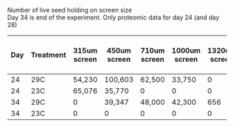 Number of live seed holding on screen size           
Day 34 is end of the experiment. Only proteomic data for day 24 (and day 28)

| Day | Treatment | 315um screen | 450um screen | 710um screen | 1000um screen | 1320um screen | 1600um screen | 2000um screen | 2380um screen | 3000um screen | 4000um screen | Weighted average screen size (um) | Total # of live seed |
|-----|-----------|--------------|--------------|--------------|---------------|---------------|---------------|---------------|---------------|---------------|---------------|-----------------------------------|----------------------|
| 24  | 29C       | 54,230       | 100,603      | 62,500       | 33,750        | 0             | 0             | 0             | 0             | 0             | 0             | 560                               | 251,083              |
| 24  | 23C       | 65,076       | 35,770       | 0            | 0             | 0             | 0             | 0             | 0             | 0             | 0             | 363                               | 100,846              |
| 34  | 29C       | 0            | 39,347       | 48,000       | 42,300        | 656           | 54,000        | 3,325         | 19,740        | 8,000         | 450           | 1,208                             | 215,818              |
| 34  | 23C       | 0            | 0            | 0            | 0             | 0             | 0             | 0             | 0             | 0             | 0             | N/A                               | 0                    |
